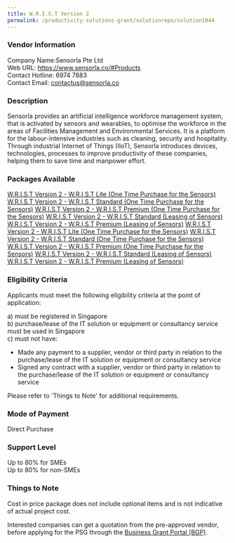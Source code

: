 ```yaml
---
title: W.R.I.S.T Version 2 
permalink: /productivity-solutions-grant/solutionrepo/solution1044
---
```


### Vendor Information
Company Name:Sensorla Pte Ltd <br>Web URL: https://www.sensorla.co/#Products <br>Contact Hotline: 6974 7883<br>Contact Email: contactus@sensorla.co 

### Description

Sensorla provides an artificial intelligence workforce management system, that is activated by sensors and wearables, to optimise the workforce in the areas of Facilities Management and Environmental Services. It is a platform for the labour-intensive industries such as cleaning, security and hospitality. Through industrial Internet of Things (IIoT), Sensorla introduces devices, technologies, processes to improve productivity of these companies, helping them to save time and manpower effort.

### Packages Available

<a href='https://www.gobusiness.gov.sg/images/psg/Desensitised_Sensorla_20200062_Annex_3_Part_1.pdf' target='_blank'>W.R.I.S.T Version 2 - W.R.I.S.T Lite (One Time Purchase for the Sensors)</a>
<a href='https://www.gobusiness.gov.sg/images/psg/Desensitised_Sensorla_20200062_Annex_3_Part_2.pdf' target='_blank'>W.R.I.S.T Version 2 - W.R.I.S.T Standard (One Time Purchase for the Sensors)</a>
<a href='https://www.gobusiness.gov.sg/images/psg/Desensitised_Sensorla_20200062_Annex_3_Part_3.pdf' target='_blank'>W.R.I.S.T Version 2 - W.R.I.S.T Premium (One Time Purchase for the Sensors)</a>
<a href='https://www.gobusiness.gov.sg/images/psg/Desensitised_Sensorla_20200062_Annex_3_Part_4.pdf' target='_blank'>W.R.I.S.T Version 2 - W.R.I.S.T Standard (Leasing of Sensors)</a>
<a href='https://www.gobusiness.gov.sg/images/psg/Desensitised_Sensorla_20200062_Annex_3_Part_5.pdf' target='_blank'>W.R.I.S.T Version 2 - W.R.I.S.T Premium (Leasing of Sensors)</a>
<a href='https://www.gobusiness.gov.sg/images/psg/Desensitised_Sensorla_20200062_Annex_3_Part_1.pdf' target='_blank'>W.R.I.S.T Version 2 - W.R.I.S.T Lite (One Time Purchase for the Sensors)</a>
<a href='https://www.gobusiness.gov.sg/images/psg/Desensitised_Sensorla_20200062_Annex_3_Part_2.pdf' target='_blank'>W.R.I.S.T Version 2 - W.R.I.S.T Standard (One Time Purchase for the Sensors)</a>
<a href='https://www.gobusiness.gov.sg/images/psg/Desensitised_Sensorla_20200062_Annex_3_Part_3.pdf' target='_blank'>W.R.I.S.T Version 2 - W.R.I.S.T Premium (One Time Purchase for the Sensors)</a>
<a href='https://www.gobusiness.gov.sg/images/psg/Desensitised_Sensorla_20200062_Annex_3_Part_4.pdf' target='_blank'>W.R.I.S.T Version 2 - W.R.I.S.T Standard (Leasing of Sensors)</a>
<a href='https://www.gobusiness.gov.sg/images/psg/Desensitised_Sensorla_20200062_Annex_3_Part_5.pdf' target='_blank'>W.R.I.S.T Version 2 - W.R.I.S.T Premium (Leasing of Sensors)</a>

### Eligibility Criteria

Applicants must meet the following eligibility criteria at the point of application:

a) must be registered in Singapore <br>
b) purchase/lease of the IT solution or equipment or consultancy service must be used in Singapore <br>
c) must not have:
- Made any payment to a supplier, vendor or third party in relation to the purchase/lease of the IT solution or equipment or consultancy service
- Signed any contract with a supplier, vendor or third party in relation to the purchase/lease of the IT solution or equipment or consultancy service

Please refer to 'Things to Note' for additional requirements.

### Mode of Payment
Direct Purchase

### Support Level
Up to 80% for SMEs <br>
Up to 80% for non-SMEs

### Things to Note
Cost in price package does not include optional items and is not indicative of actual project cost.

Interested companies can get a quotation from the pre-approved vendor, before applying for the PSG through the <a target='_blank' href='https://www.businessgrants.gov.sg/'>Business Grant Portal (BGP)</a>.
